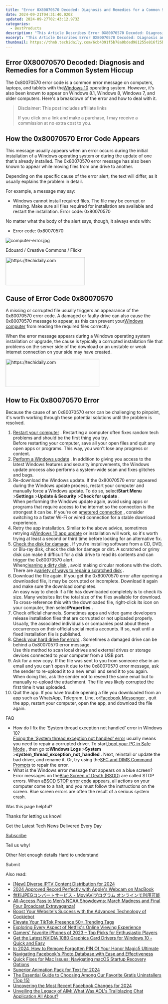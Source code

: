 ```yaml
---
title: "Error 0X80070570 Decoded: Diagnosis and Remedies for a Common System Hiccup"
date: 2024-09-21T04:31:40.020Z
updated: 2024-09-27T02:43:12.973Z
categories:
  - BestProducts
description: "This Article Describes Error 0X80070570 Decoded: Diagnosis and Remedies for a Common System Hiccup"
excerpt: "This Article Describes Error 0X80070570 Decoded: Diagnosis and Remedies for a Common System Hiccup"
thumbnail: https://thmb.techidaily.com/6cb4391f5b78a0bded981255e816f25b4a4f4175f4c2d7396281a9558ff75db1.jpg
---
```


## Error 0X80070570 Decoded: Diagnosis and Remedies for a Common System Hiccup
 The 0x80070570 error code is a common error message on computers, laptops, and tablets with the[Windows 10](https://www.lifewire.com/windows-10-2626217) operating system. However, it's also been known to appear on Windows 8.1, Windows 8, Windows 7, and older computers. Here's a breakdown of the error and how to deal with it.

>  Disclaimer: This post includes affiliate links
>
>  If you click on a link and make a purchase, I may receive a commission at no extra cost to you.
>

## How the 0x80070570 Error Code Appears

 This message usually appears when an error occurs during the initial installation of a Windows operating system or during the update of one that's already installed. The 0x80070570 error message has also been known to appear while moving files from one drive to another.

 Depending on the specific cause of the error alert, the text will differ, as it usually explains the problem in detail.

 For example, a message may say:

* Windows cannot install required files. The file may be corrupt or missing. Make sure all files required for installation are available and restart the installation. Error code: 0x80070570

 No matter what the body of the alert says, though, it always ends with:

* Error code: 0x80070570

![computer-error.jpg](https://www.lifewire.com/thmb/P1fCuwuIlqsDueAx7KZ9OgQ6vXA=/1500x0/filters:no_upscale():max_bytes(150000):strip_icc():format(webp)/computer-error-56a8cfb03df78cf772a0de96.jpg)

 Edouard / Creative Commons / Flickr

<!-- affiliate ads begin -->
<a href="https://25home.pxf.io/c/5597632/2148641/16836" target="_top" id="2148641">
  <img src="//a.impactradius-go.com/display-ad/16836-2148641" border="0" alt="https://techidaily.com" width="254" height="90"/>
</a>
<img height="0" width="0" src="https://25home.pxf.io/i/5597632/2148641/16836" style="position:absolute;visibility:hidden;" border="0" />
<!-- affiliate ads end -->

## Cause of Error Code 0x80070570

 A missing or corrupted file usually triggers an appearance of the 0x80070570 error code. A damaged or faulty drive can also cause the 0x80070570 message to appear, as this can prevent your[Windows computer](https://www.lifewire.com/brief-history-of-microsoft-windows-3507078) from reading the required files correctly.

 When the error message appears during a Windows operating system installation or upgrade, the cause is typically a corrupted installation file that problems on the server side of the download or an unstable or weak internet connection on your side may have created.

<!-- affiliate ads begin -->
<a href="https://aligracehair.sjv.io/c/5597632/2135356/19272" target="_top" id="2135356">
  <img src="//a.impactradius-go.com/display-ad/19272-2135356" border="0" alt="https://techidaily.com" width="300" height="90"/>
</a>
<img height="0" width="0" src="https://aligracehair.sjv.io/i/5597632/2135356/19272" style="position:absolute;visibility:hidden;" border="0" />
<!-- affiliate ads end -->

## How to Fix 0x80070570 Error

 Because the cause of an 0x80070570 error can be challenging to pinpoint, it's worth working through these potential solutions until the problem is resolved.

1. [Restart your computer](https://www.lifewire.com/how-to-reboot-a-computer-2624568) . Restarting a computer often fixes random tech problems and should be the first thing you try.  
 Before restarting your computer, save all your open files and quit any open apps or programs. This way, you won't lose any progress or content.
2. [Perform a Windows update](https://www.lifewire.com/how-to-check-for-install-windows-updates-2624596) . In addition to giving you access to the latest Windows features and security improvements, the Windows update process also performs a system-wide scan and fixes glitches and bugs.
3. Re-download the Windows update. If the 0x80070570 error appeared during the Windows update process, restart your computer and manually force a Windows update. To do so, select**Start Menu** \>**Settings** \>**Update & Security** \>**Check for update** .  
 When performing the Windows update again, avoid using apps or programs that require access to the internet so the connection is the strongest it can be. If you're on a[metered connection](https://www.lifewire.com/how-to-use-a-windows-10-metered-connection-4584369) , consider switching to a faster Wi-Fi or wired connection for a stable download experience.
4. Retry the app installation. Similar to the above advice, sometimes retrying a[Windows 10 app update](https://www.lifewire.com/update-apps-windows-4684685) or installation will work, so it's worth trying at least a second or third time before looking for an alternative fix.
5. [Check the disk for damage](https://www.lifewire.com/free-disk-scanning-software-2438358) . If you're installing software from a CD, DVD, or Blu-ray disk, check the disk for damage or dirt. A scratched or grimy disk can make it difficult for a disk drive to read its contents and can trigger the 0x80070570 alert.  
 When[cleaning a dirty disk](https://www.lifewire.com/how-to-clean-dvds-blu-rays-and-video-games-1387925) , avoid making circular motions with the cloth. There are a[variety of ways to repair a scratched disk](https://www.lifewire.com/how-to-fix-a-scratched-cd-4684544) .
6. Download the file again. If you get the 0x80070570 error after opening a downloaded file, it may be corrupted or incomplete. Download it again and make sure the download completes.  
 An easy way to check if a file has downloaded completely is to check its size. Many websites list the total size of the files available for download. To cross-reference this with the downloaded file, right-click its icon on your computer, then select**Properties** .
7. Check official channels. Sometimes apps and video game developers release installation files that are corrupted or not uploaded properly. Usually, the associated individuals or companies post about these occurrences on their official social media accounts. If so, wait until a fixed installation file is published.
8. [Check your hard drive for errors](https://www.lifewire.com/check-and-fix-hard-drive-errors-3506860) . Sometimes a damaged drive can be behind a 0x80070570 error message.  
 Use this method to scan local drives and external drives or storage devices connected to your computer from a USB port.
9. Ask for a new copy. If the file was sent to you from someone else in an email and you can't open it due to the 0x80070570 error message, ask the sender to re-upload it to a new email and send it to you again.  
 When doing this, ask the sender not to resend the same email but to manually re-upload the attachment. The file was likely corrupted the first time it was uploaded.
10. Quit the app. If you have trouble opening a file you downloaded from an app such as WhatsApp, Telegram, Line, or[Facebook Messenger](https://www.lifewire.com/facebook-messenger-4103719) , quit the app, restart your computer, open the app, and download the file again.

 FAQ

* How do I fix the ‘System thread exception not handled’ error in Windows 10?  
[Fixing the 'System thread exception not handled' error](https://www.makeuseof.com/system-thread-exception-not-handled/) usually means you need to repair a corrupted driver. To start,[boot your PC in Safe Mode](https://www.lifewire.com/boot-in-safe-mode-on-windows-10-5088196) , then go to**Windows Logs** \>**System** \>**system\_thread\_exception\_not\_handled** . Next, reinstall or update the bad driver, and rename it. Or, try using the[SFC and DIMS Command Prompts](https://www.lifewire.com/list-of-command-prompt-commands-4092302) to repair the error.
* What is the Windows error message that appears on a blue screen?  
 Error messages on the[Blue Screen of Death (BSOD)](https://www.lifewire.com/blue-screen-of-death-bsod-2625816) are called STOP errors. When a[BSOD STOP error code](https://www.lifewire.com/blue-screen-error-codes-4065576) appears, all actions on your computer come to a halt, and you must follow the instructions on the screen. Blue screen errors are often the result of a serious system crash.

Was this page helpful?

Thanks for letting us know!

 Get the Latest Tech News Delivered Every Day

[Subscribe](https://www.lifewire.com/#)

Tell us why!

 Other  Not enough details  Hard to understand

 Submit

<ins class="adsbygoogle"
     style="display:block"
     data-ad-format="autorelaxed"
     data-ad-client="ca-pub-7571918770474297"
     data-ad-slot="1223367746"></ins>

<ins class="adsbygoogle"
     style="display:block"
     data-ad-client="ca-pub-7571918770474297"
     data-ad-slot="8358498916"
     data-ad-format="auto"
     data-full-width-responsive="true"></ins>

<span class="atpl-alsoreadstyle">Also read:</span>
<div><ul>
<li><a href="https://video-capture.techidaily.com/new-diverse-iptv-content-distribution-for-2024/"><u>[New] Diverse IPTV Content Distribution for 2024</u></a></li>
<li><a href="https://screen-activity-recording.techidaily.com/2024-approved-record-perfectly-with-apples-webcam-on-macbook/"><u>2024 Approved Record Perfectly with Apple's Webcam on MacBook</u></a></li>
<li><a href="https://tech-savvy.techidaily.com/jpeg-moviavi/"><u>無料JPEGコンバートサービス - MoviAVIプログラム オンラインで利用可能</u></a></li>
<li><a href="https://tech-recovery.techidaily.com/all-access-pass-to-mens-ncaa-showdowns-march-madness-and-final-four-broadcast-extravaganza/"><u>All-Access Pass to Men’s NCAA Showdowns: March Madness and Final Four Broadcast Extravaganza!</u></a></li>
<li><a href="https://discover-advanced.techidaily.com/boost-your-websites-success-with-the-advanced-technology-of-cookiebot/"><u>Boost Your Website's Success with the Advanced Technology of Cookiebot</u></a></li>
<li><a href="https://tiktok-video-files.techidaily.com/elevate-your-tiktok-presence-50plus-trending-tags/"><u>Elevate Your TikTok Presence 50+ Trending Tags</u></a></li>
<li><a href="https://tech-recovery.techidaily.com/exploring-every-aspect-of-netflixs-online-viewing-experience/"><u>Exploring Every Aspect of Netflix's Online Viewing Experience</u></a></li>
<li><a href="https://tech-recovery.techidaily.com/gamers-favorite-iphones-of-2023-top-picks-for-enthusiastic-players/"><u>Gamers' Favorite iPhones of 2023 – Top Picks for Enthusiastic Players</u></a></li>
<li><a href="https://driver-download.techidaily.com/get-the-latest-nvidia-1080-graphics-card-drivers-for-windows-10-quick-and-easy/"><u>Get the Latest NVIDIA 1080 Graphics Card Drivers for Windows 10 - Quick and Easy</u></a></li>
<li><a href="https://unlock-android.techidaily.com/in-2024-how-to-remove-forgotten-pin-of-your-honor-magic5-ultimate-by-drfone-android/"><u>In 2024, How to Remove Forgotten PIN Of Your Honor Magic5 Ultimate</u></a></li>
<li><a href="https://tech-recovery.techidaily.com/navigating-facebooks-photo-database-with-ease-and-effectiveness/"><u>Navigating Facebook's Photo Database with Ease and Effectiveness</u></a></li>
<li><a href="https://tech-recovery.techidaily.com/quick-fixes-for-mac-issues-navigating-macos-startup-recovery-options/"><u>Quick Fixes for Mac Issues: Navigating macOS Startup Recovery Options</u></a></li>
<li><a href="https://some-approaches.techidaily.com/superior-animation-pack-for-text-for-2024/"><u>Superior Animation Pack for Text for 2024</u></a></li>
<li><a href="https://tech-recovery.techidaily.com/the-essential-guide-to-choosing-among-our-favorite-gratis-uninstallers-top-15/"><u>The Essential Guide to Choosing Among Our Favorite Gratis Uninstallers (Top 15)</u></a></li>
<li><a href="https://facebook-video-recording.techidaily.com/uncovering-the-most-recent-facebook-changes-for-2024/"><u>Uncovering the Most Recent Facebook Changes for 2024</u></a></li>
<li><a href="https://tech-recovery.techidaily.com/unveiling-the-legacy-of-aim-what-was-aols-trailblazing-chat-application-all-about/"><u>Unveiling the Legacy of AIM: What Was AOL's Trailblazing Chat Application All About?</u></a></li>
</ul></div>

